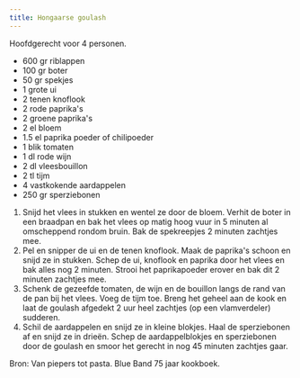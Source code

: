 ```yaml
---
title: Hongaarse goulash
---
```

Hoofdgerecht voor 4 personen.

* 600 gr riblappen
* 100 gr boter
* 50 gr spekjes
* 1 grote ui
* 2 tenen knoflook
* 2 rode paprika's
* 2 groene paprika's
* 2 el bloem
* 1.5 el paprika poeder of chilipoeder
* 1 blik tomaten
* 1 dl rode wijn
* 2 dl vleesbouillon
* 2 tl tijm
* 4 vastkokende aardappelen
* 250 gr sperziebonen

1. Snijd het vlees in stukken en wentel ze door de bloem. Verhit de boter in een braadpan en bak het vlees op matig hoog vuur in 5 minuten al omscheppend rondom bruin. Bak de spekreepjes 2 minuten zachtjes mee.
2. Pel en snipper de ui en de tenen knoflook. Maak de paprika's schoon en snijd ze in stukken. Schep de ui, knoflook en paprika door het vlees en bak alles nog 2 minuten. Strooi het paprikapoeder erover en bak dit 2 minuten zachtjes mee.
3. Schenk de gezeefde tomaten, de wijn en de bouillon langs de rand van de pan bij het vlees. Voeg de tijm toe. Breng het geheel aan de kook en laat de goulash afgedekt 2 uur heel zachtjes (op een vlamverdeler) sudderen.
4. Schil de aardappelen en snijd ze in kleine blokjes. Haal de sperziebonen af en snijd ze in drieën. Schep de aardappelblokjes en sperziebonen door de goulash en smoor het gerecht in nog 45 minuten zachtjes gaar.

Bron: Van piepers tot pasta. Blue Band 75 jaar kookboek.